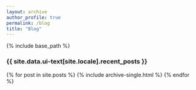 ```yaml
---
layout: archive
author_profile: true 
permalink: /blog 
title: "Blog"
---
```


{% include base_path %}

<h3 class="archive__subtitle">{{ site.data.ui-text[site.locale].recent_posts }}</h3>

<!-- {% for post in paginator.posts %}
  {% include archive-single.html %}
{% endfor %} 

{% include paginator.html %} -->

{% for post in site.posts %}
  {% include archive-single.html %}
{% endfor %}

